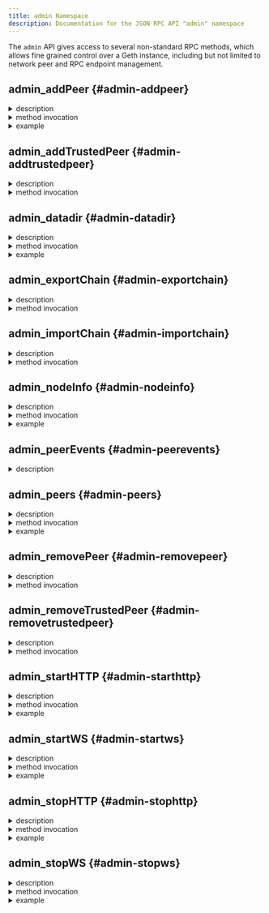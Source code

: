 ```yaml
---
title: admin Namespace
description: Documentation for the JSON-RPC API "admin" namespace
---
```


The `admin` API gives access to several non-standard RPC methods, which allows fine grained control over a Geth instance, including but not limited to network peer and RPC endpoint management.

## admin_addPeer {#admin-addpeer}

<details>
<summary>description</summary>

The `addPeer` administrative method requests adding a new remote node to the list of tracked static nodes. The node will try to maintain connectivity to these nodes at all times, reconnecting every once in a while if the remote connection goes down.
The method accepts a single argument, the [`enode`](https://ethereum.org/en/developers/docs/networking-layer/network-addresses/#enode) URL of the remote peer to start tracking and returns a `bool` indicating whether the peer was accepted for tracking or some error occurred.
</details>

<details>
<summary>method invocation</summary>

  | Client  | Method invocation                              |
  | :------ | ---------------------------------------------- |
  | Go      | `admin.AddPeer(url string) (bool, error)`      |
  | Console | `admin.addPeer(url)`                           |
  | RPC     | `{"method": "admin_addPeer", "params": [url]}` |
</details>

<details>
<summary> example</summary>

```js
> admin.addPeer("enode://a979fb575495b8d6db44f750317d0f4622bf4c2aa3365d6af7c284339968eef29b69ad0dce72a4d8db5ebb4968de0e3bec910127f134779fbcb0cb6d3331163c@52.16.188.185:30303")
true
```
</details>

## admin_addTrustedPeer {#admin-addtrustedpeer}

<details>
<summary>description</summary>

Adds the given node to a reserved trusted list which allows the node to always connect, even if the slots are full. It returns a `bool` to indicate whether the peer was successfully added to the list.
</details>

<details>
<summary>method invocation</summary>

| Client  | Method invocation                                     |
| :------ | ----------------------------------------------------- |
| Console | `admin.addTrustedPeer(url)`                           |
| RPC     | `{"method": "admin_addTrustedPeer", "params": [url]}` |
</details>


## admin_datadir {#admin-datadir}

<details>
<summary>description</summary>

The `datadir` administrative property can be queried for the absolute path the running Geth node currently uses to store all its databases.
</details>

<details>
<summary>method invocation</summary>

| Client  | Method invocation                 |
| :------ | --------------------------------- |
| Go      | `admin.Datadir() (string, error`) |
| Console | `admin.datadir`                   |
| RPC     | `{"method": "admin_datadir"}`     |
</details>

<details>
<summary>example</summary>

```js
> admin.datadir
"/home/john/.ethereum"
```
</details>

## admin_exportChain {#admin-exportchain}

<details>
<summary>description</summary>

Exports the current blockchain into a local file. It optionally takes a first and last block number, in which case it exports only that range of blocks. It returns a boolean indicating whether the operation succeeded.
</details>

<details>
<summary>method invocation</summary>
  
| Client  | Method invocation                                                     |
| :------ | --------------------------------------------------------------------- |
| Console | `admin.exportChain(file, first, last)`                                |
| RPC     | `{"method": "admin_exportChain", "params": [string, uint64, uint64]}` |
</details>


## admin_importChain {#admin-importchain}

<details>
<summary>description</summary>

Imports an exported list of blocks from a local file. Importing involves processing the blocks and inserting them into the canonical chain. The state from the parent block of this range is required. It returns a boolean indicating whether the operation succeeded.
</details>

<details>
<summary>method invocation</summary>

| Client  | Method invocation                                     |
| :------ | ----------------------------------------------------- |
| Console | `admin.importChain(file)`                             |
| RPC     | `{"method": "admin_importChain", "params": [string]}` |
</details>

## admin_nodeInfo {#admin-nodeinfo}

<details>
<summary>description</summary>

The `nodeInfo` administrative property can be queried for all the information known about the running Geth node at the networking granularity. These include general information about the node itself as a participant of the [ÐΞVp2p](https://github.com/ethereum/devp2p/blob/master/caps/eth.md) P2P overlay protocol, as well as specialized information added by each of the running application protocols (e.g. `eth`, `les`, `shh`, `bzz`).
</details>

<details>
<summary>method invocation</summary>

| Client  | Method invocation                         |
| :------ | ----------------------------------------- |
| Go      | `admin.NodeInfo() (*p2p.NodeInfo, error`) |
| Console | `admin.nodeInfo`                          |
| RPC     | `{"method": "admin_nodeInfo"}`            |
</details>

<details>
<summary>example</summary>

  ```js
  > admin.nodeInfo
  {
    enode: "enode://44826a5d6a55f88a18298bca4773fca5749cdc3a5c9f308aa7d810e9b31123f3e7c5fba0b1d70aac5308426f47df2a128a6747040a3815cc7dd7167d03be320d@[::]:30303",
    id: "44826a5d6a55f88a18298bca4773fca5749cdc3a5c9f308aa7d810e9b31123f3e7c5fba0b1d70aac5308426f47df2a128a6747040a3815cc7dd7167d03be320d",
    ip: "::",
    listenAddr: "[::]:30303",
    name: "Geth/v1.5.0-unstable/linux/go1.6",
    ports: {
      discovery: 30303,
      listener: 30303
    },
    protocols: {
      eth: {
        difficulty: 17334254859343145000,
        genesis: "0xd4e56740f876aef8c010b86a40d5f56745a118d0906a34e69aec8c0db1cb8fa3",
        head: "0xb83f73fbe6220c111136aefd27b160bf4a34085c65ba89f24246b3162257c36a",
        network: 1
      }
    }
  }
  ```
  </details>

## admin_peerEvents {#admin-peerevents}

<details>
<summary>description</summary>

  PeerEvents creates an [RPC subscription](/docs/interacting-with-geth/rpc/pubsub) which receives peer events from the node's p2p server. The type of events emitted by the server are as follows:

- `add`: emitted when a peer is added
- `drop`: emitted when a peer is dropped
- `msgsend`: emitted when a message is successfully sent to a peer
- `msgrecv`: emitted when a message is received from a peer
</details>

## admin_peers {#admin-peers}

<details>
<summary>decsription</summary>

The `peers` administrative property can be queried for all the information known about the connected remote nodes at the networking granularity. These include general information about the nodes themselves as participants of the [ÐΞVp2p](https://github.com/ethereum/devp2p/blob/master/caps/eth.md) P2P overlay protocol, as well as specialized information added by each of the running application protocols (e.g. `eth`, `les`, `shh`, `bzz`).
</details>

<details>
<summary>method invocation</summary>

| Client  | Method invocation                        |
| :------ | ---------------------------------------- |
| Go      | `admin.Peers() ([]*p2p.PeerInfo, error`) |
| Console | `admin.peers`                            |
| RPC     | `{"method": "admin_peers"}`              |
</details>

<details>
<summary>example</summary>

```js
> admin.peers
[{
    caps: ["eth/61", "eth/62", "eth/63"],
    id: "08a6b39263470c78d3e4f58e3c997cd2e7af623afce64656cfc56480babcea7a9138f3d09d7b9879344c2d2e457679e3655d4b56eaff5fd4fd7f147bdb045124",
    name: "Geth/v1.5.0-unstable/linux/go1.5.1",
    network: {
      localAddress: "192.168.0.104:51068",
      remoteAddress: "71.62.31.72:30303"
    },
    protocols: {
      eth: {
        difficulty: 17334052235346465000,
        head: "5794b768dae6c6ee5366e6ca7662bdff2882576e09609bf778633e470e0e7852",
        version: 63
      }
    }
}, /* ... */ {
    caps: ["eth/61", "eth/62", "eth/63"],
    id: "fcad9f6d3faf89a0908a11ddae9d4be3a1039108263b06c96171eb3b0f3ba85a7095a03bb65198c35a04829032d198759edfca9b63a8b69dc47a205d94fce7cc",
    name: "Geth/v1.3.5-506c9277/linux/go1.4.2",
    network: {
      localAddress: "192.168.0.104:55968",
      remoteAddress: "121.196.232.205:30303"
    },
    protocols: {
      eth: {
        difficulty: 17335165914080772000,
        head: "5794b768dae6c6ee5366e6ca7662bdff2882576e09609bf778633e470e0e7852",
        version: 63
      }
    }
}]
```
</details>

## admin_removePeer {#admin-removepeer}

<details>
<summary>description</summary>

Disconnects from a remote node if the connection exists. It returns a boolean indicating validations succeeded. Note a `true` value doesn't necessarily mean that there was a connection which was disconnected.
</details>

<details>
<summary>method invocation</summary>

| Client  | Method invocation                                    |
| :------ | ---------------------------------------------------- |
| Console | `admin.removePeer(url)`                              |
| RPC     | `{"method": "admin_removePeer", "params": [string]}` |
</details>

## admin_removeTrustedPeer {#admin-removetrustedpeer}

<details>
<summary>description</summary>
  Removes a remote node from the trusted peer set, but it does not disconnect it automatically. It returns a boolean indicating validations succeeded.
</details>

<details>
<summary>method invocation</summary>

| Client  | Method invocation                                           |
| :------ | ----------------------------------------------------------- |
| Console | `admin.removeTrustedPeer(url)`                              |
| RPC     | `{"method": "admin_removeTrustedPeer", "params": [string]}` |
</details>

## admin_startHTTP {#admin-starthttp}

<details>
<summary>description</summary>

The `startHTTP` administrative method starts an HTTP based JSON-RPC [API](/docs/interacting-with-geth/rpc) webserver to handle client requests. All the parameters are optional:

- `host`: network interface to open the listener socket on (defaults to `"localhost"`)
- `port`: network port to open the listener socket on (defaults to `8545`)
- `cors`: [cross-origin resource sharing](https://en.wikipedia.org/wiki/Cross-origin_resource_sharing) header to use (defaults to `""`)
- `apis`: API modules to offer over this interface (defaults to `"eth,net,web3"`)

The method returns a boolean flag specifying whether the HTTP RPC listener was opened or not. Please note, only one HTTP endpoint is allowed to be active at any time.
</details>

<details>
<summary>method invocation</summary>

| Client  | Method invocation                                                                              |
| :------ | ---------------------------------------------------------------------------------------------- |
| Go      | `admin.StartHTTP(host *string, port *rpc.HexNumber, cors *string, apis *string) (bool, error)` |
| Console | `admin.startHTTP(host, port, cors, apis)`                                                      |
| RPC     | `{"method": "admin_startHTTP", "params": [host, port, cors, apis]}`                            |
</details>

<details>
<summary>example</summary>

```js
> admin.startHTTP("127.0.0.1", 8545)
true
```
</details>

## admin_startWS {#admin-startws}

<details>
<summary>description</summary>

The `startWS` administrative method starts an WebSocket based [JSON RPC](https://www.jsonrpc.org/specification) API webserver to handle client requests. All the parameters are optional:

- `host`: network interface to open the listener socket on (defaults to `"localhost"`)
- `port`: network port to open the listener socket on (defaults to `8546`)
- `cors`: [cross-origin resource sharing](https://en.wikipedia.org/wiki/Cross-origin_resource_sharing) header to use (defaults to `""`)
- `apis`: API modules to offer over this interface (defaults to `"eth,net,web3"`)

The method returns a boolean flag specifying whether the WebSocket RPC listener was opened or not. Please note, only one WebSocket endpoint is allowed to be active at any time.
</details>

<details>
<summary>method invocation</summary>

| Client  | Method invocation                                                                            |
| :------ | -------------------------------------------------------------------------------------------- |
| Go      | `admin.StartWS(host *string, port *rpc.HexNumber, cors *string, apis *string) (bool, error)` |
| Console | `admin.startWS(host, port, cors, apis)`                                                      |
| RPC     | `{"method": "admin_startWS", "params": [host, port, cors, apis]}`                            |
</details>

<details>
<summary>example</summary>

```js
> admin.startWS("127.0.0.1", 8546)
true
```
</details>


## admin_stopHTTP {#admin-stophttp}
<details>
<summary>description</summary>

The `stopHTTP` administrative method closes the currently open HTTP RPC endpoint. As the node can only have a single HTTP endpoint running, this method takes no parameters, returning a boolean whether the endpoint was closed or not.
</details>

<details>
<summary>method invocation</summary>

| Client  | Method invocation                |
| :------ | -------------------------------- |
| Go      | `admin.StopHTTP() (bool, error`) |
| Console | `admin.stopHTTP()`               |
| RPC     | `{"method": "admin_stopHTTP"`    |
</details>

<details>
<summary>example</summary>

```js
> admin.stopHTTP()
true
```
</details>

## admin_stopWS {#admin-stopws}

<details>
<summary>description</summary>

The `stopWS` administrative method closes the currently open WebSocket RPC endpoint. As the node can only have a single WebSocket endpoint running, this method takes no parameters, returning a boolean whether the endpoint was closed or not.
</details>

<details>
<summary>method invocation</summary>

| Client  | Method invocation              |
| :------ | ------------------------------ |
| Go      | `admin.StopWS() (bool, error`) |
| Console | `admin.stopWS()`               |
| RPC     | `{"method": "admin_stopWS"`    |

</details>

<details>
<summary>example</summary>

```js
> admin.stopWS()
true
```
</details>